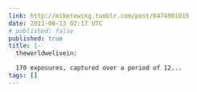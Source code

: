 ```yaml
---
link: http://miketewing.tumblr.com/post/6474901015
date: 2011-06-13 02:17 UTC
# published: false
published: true
title: |-
  theworldwelivein:

  170 exposures, captured over a period of 12...
tags: []
---
```



